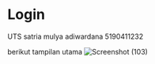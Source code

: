 # Login
UTS satria mulya adiwardana 5190411232


berikut tampilan utama
![Screenshot (103)](https://user-images.githubusercontent.com/50415187/143096303-3cf388ba-8759-4b03-85a4-e8054c3d51c6.png)
